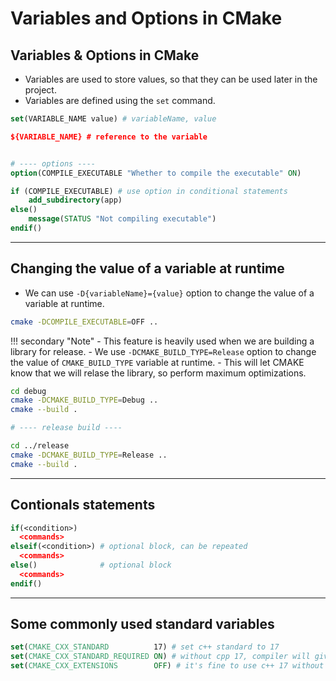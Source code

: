 # Variables and Options in CMake

## Variables & Options in CMake

- Variables are used to store values, so that they can be used later in the project.
- Variables are defined using the `set` command.

```cmake
set(VARIABLE_NAME value) # variableName, value

${VARIABLE_NAME} # reference to the variable


# ---- options ----
option(COMPILE_EXECUTABLE "Whether to compile the executable" ON)

if (COMPILE_EXECUTABLE) # use option in conditional statements
    add_subdirectory(app)
else()
    message(STATUS "Not compiling executable")
endif()
```

---

## Changing the value of a variable at runtime

- We can use `-D{variableName}={value}` option to change the value of a variable at runtime.

```bash
cmake -DCOMPILE_EXECUTABLE=OFF ..
```

!!! secondary "Note"
    - This feature is heavily used when we are building a library for release.
    - We use `-DCMAKE_BUILD_TYPE=Release` option to change the value of `CMAKE_BUILD_TYPE` variable at runtime.
    - This will let CMAKE know that we will relase the library, so perform maximum optimizations.

```bash
cd debug
cmake -DCMAKE_BUILD_TYPE=Debug ..
cmake --build .

# ---- release build ----

cd ../release
cmake -DCMAKE_BUILD_TYPE=Release ..
cmake --build .
```

---

## Contionals statements

```cmake
if(<condition>)
  <commands>
elseif(<condition>) # optional block, can be repeated
  <commands>
else()              # optional block
  <commands>
endif()
```

---

## Some commonly used standard variables

```cmake
set(CMAKE_CXX_STANDARD          17) # set c++ standard to 17
set(CMAKE_CXX_STANDARD_REQUIRED ON) # without cpp 17, compiler will give error
set(CMAKE_CXX_EXTENSIONS        OFF) # it's fine to use c++ 17 without extensions (like, bits/stdc++.h)
```
